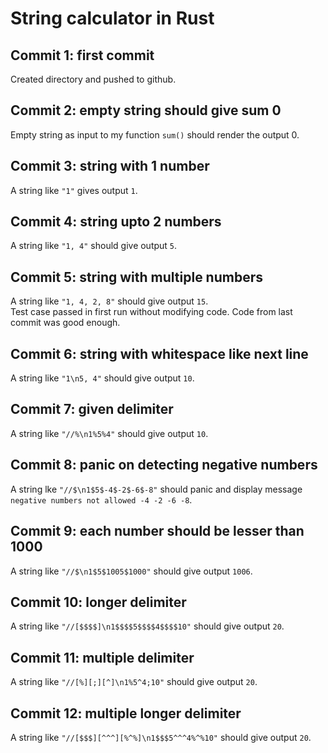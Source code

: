 # String calculator in Rust

## Commit 1: first commit
Created directory and pushed to github.

## Commit 2: empty string should give sum 0
Empty string as input to my function ```sum()``` should render the output 0.

## Commit 3: string with 1 number
A string like ```"1"``` gives output ```1```.

## Commit 4: string upto 2 numbers
A string like ```"1, 4"``` should give output ```5```.

## Commit 5: string with multiple numbers
A string like ```"1, 4, 2, 8"``` should give output ```15```.<br>
Test case passed in first run without modifying code. Code from last commit was good enough.

## Commit 6: string with whitespace like next line
A string like ```"1\n5, 4"``` should give output ```10```.

## Commit 7: given delimiter
A string like ```"//%\n1%5%4"``` should give output ```10```.

## Commit 8: panic on detecting negative numbers
A string lke ```"//$\n1$5$-4$-2$-6$-8"``` should panic and display message ```negative numbers not allowed -4 -2 -6 -8```.

## Commit 9: each number should be lesser than 1000
A string like ```"//$\n1$5$1005$1000"``` should give output ```1006```.

## Commit 10: longer delimiter
A string like ```"//[$$$$]\n1$$$$5$$$$4$$$$10"``` should give output ```20```.

## Commit 11: multiple delimiter
A string like ```"//[%][;][^]\n1%5^4;10"``` should give output ```20```.

## Commit 12: multiple longer delimiter
A string like ```"//[$$$][^^^][%^%]\n1$$$5^^^4%^%10"``` should give output ```20```.